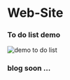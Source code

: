 # Web-Site


### To do list demo
![demo to do list](https://github.com/SyydMR/Web-Site/blob/main/DemoToDoList.gif)




### blog soon ... 
